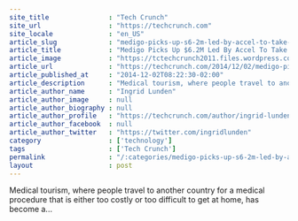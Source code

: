 ```yaml
---
site_title               : "Tech Crunch"
site_url                 : "https://techcrunch.com"
site_locale              : "en_US"
article_slug             : "medigo-picks-up-s6-2m-led-by-accel-to-take-its-medical-tourism-marketplace-to-the-us-and-uk"
article_title            : "Medigo Picks Up $6.2M Led By Accel To Take Its Medical Tourism Marketplace To The US And UK"
article_image            : "https://tctechcrunch2011.files.wordpress.com/2014/12/screen-shot-2014-12-02-at-16-20-00.png?w=764&h=400&crop=1"
article_url              : "https://techcrunch.com/2014/12/02/medigo-picks-up-6-2m-led-by-accel-to-take-its-medical-tourism-marketplace-to-the-us-and-uk/"
article_published_at     : "2014-12-02T08:22:30-02:00"
article_description      : "Medical tourism, where people travel to another country for a medical procedure that is either too costly or too difficult to get at home, has become a..."
article_author_name      : "Ingrid Lunden"
article_author_image     : null
article_author_biography : null
article_author_profile   : "https://techcrunch.com/author/ingrid-lunden/"
article_author_facebook  : null
article_author_twitter   : "https://twitter.com/ingridlunden"
category                 : ['technology']
tags                     : ['Tech Crunch']
permalink                : "/:categories/medigo-picks-up-s6-2m-led-by-accel-to-take-its-medical-tourism-marketplace-to-the-us-and-uk/"
layout                   : post
---
```


Medical tourism, where people travel to another country for a medical procedure that is either too costly or too difficult to get at home, has become a...
